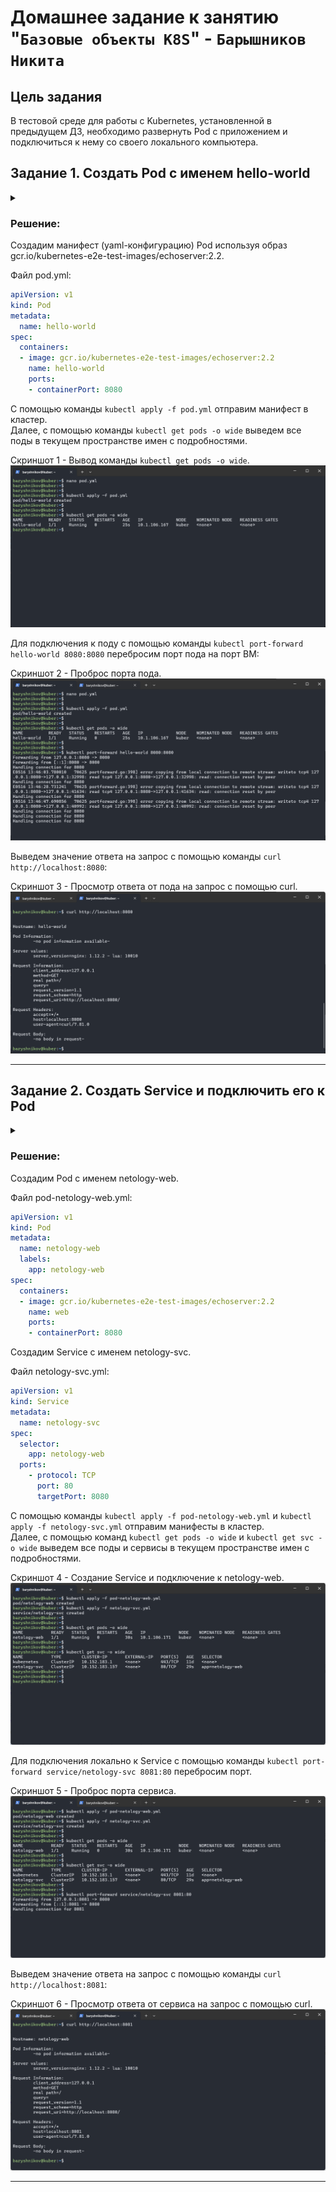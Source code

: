 # Домашнее задание к занятию "`Базовые объекты K8S`" - `Барышников Никита`


## Цель задания

В тестовой среде для работы с Kubernetes, установленной в предыдущем ДЗ, необходимо развернуть Pod с приложением и подключиться к нему со своего локального компьютера.

## Задание 1. Создать Pod с именем hello-world
<details>
	<summary></summary>
      <br>

1. Создать манифест (yaml-конфигурацию) Pod.
2. Использовать image - gcr.io/kubernetes-e2e-test-images/echoserver:2.2.
3. Подключиться локально к Pod с помощью `kubectl port-forward` и вывести значение (curl или в браузере).

</details>

### Решение:

Создадим манифест (yaml-конфигурацию) Pod используя образ gcr.io/kubernetes-e2e-test-images/echoserver:2.2.

Файл pod.yml:
```yml
apiVersion: v1
kind: Pod
metadata:
  name: hello-world
spec:
  containers:
  - image: gcr.io/kubernetes-e2e-test-images/echoserver:2.2
    name: hello-world
    ports:
    - containerPort: 8080
```

С помощью команды `kubectl apply -f pod.yml` отправим манифест в кластер.  
Далее, с помощью команды `kubectl get pods -o wide` выведем все поды в текущем пространстве имен с подробностями.

Скриншот 1 - Вывод команды `kubectl get pods -o wide`.
![Скриншот-1](./img/22.2.1.1_Вывод_комады_kubectl_get_pods_-o_wide.png)

Для подключения к поду с помощью команды `kubectl port-forward hello-world 8080:8080` перебросим порт пода на порт ВМ:

Скриншот 2 - Проброс порта пода.
![Скриншот-2](./img/22.2.1.3.1_Проброс_порта_пода.png)

Выведем значение ответа на запрос с помощью команды `curl http://localhost:8080`:

Скриншот 3 - Просмотр ответа от пода на запрос c помощью curl.
![Скриншот-3](./img/22.2.1.3.2_Просмотр_ответа_от_пода_на_запрос.png)

---

## Задание 2. Создать Service и подключить его к Pod
<details>
	<summary></summary>
      <br>

1. Создать Pod с именем netology-web.
2. Использовать image — gcr.io/kubernetes-e2e-test-images/echoserver:2.2.
3. Создать Service с именем netology-svc и подключить к netology-web.
4. Подключиться локально к Service с помощью `kubectl port-forward` и вывести значение (curl или в браузере).

</details>

### Решение:

Создадим Pod с именем netology-web.

Файл pod-netology-web.yml:
```yml
apiVersion: v1
kind: Pod
metadata:
  name: netology-web
  labels:
    app: netology-web
spec:
  containers:
  - image: gcr.io/kubernetes-e2e-test-images/echoserver:2.2
    name: web
    ports:
    - containerPort: 8080
```

Создадим Service с именем netology-svc.

Файл netology-svc.yml:
```yml
apiVersion: v1
kind: Service
metadata:
  name: netology-svc
spec:
  selector:
    app: netology-web
  ports:
    - protocol: TCP
      port: 80
      targetPort: 8080
```

С помощью команды `kubectl apply -f pod-netology-web.yml` и `kubectl apply -f netology-svc.yml` отправим манифесты в кластер.  
Далее, с помощью команд `kubectl get pods -o wide` и `kubectl get svc -o wide` выведем все поды и сервисы в текущем пространстве имен с подробностями.

Скриншот 4 - Создание Service и подключение к netology-web.
![Скриншот-4](./img/22.2.2.3.1_Создание_Service_и_подключение_к_netology-web.png)

Для подключения локально к Service с помощью команды `kubectl port-forward service/netology-svc 8081:80` перебросим порт.

Скриншот 5 - Проброс порта сервиса.
![Скриншот-5](./img/22.2.2.3.2_Проброс_порта_сервиса.png)

Выведем значение ответа на запрос с помощью команды `curl http://localhost:8081`:

Скриншот 6 - Просмотр ответа от сервиса на запрос c помощью curl.
![Скриншот-6](./img/22.2.2.3.3_Просмотр_ответа_от_сервиса_на_запрос.png)

---